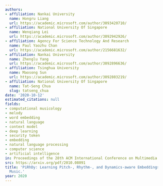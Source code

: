 ```yaml
---
authors:
- affiliation: Nankai University
  name: Hongru Liang
  url: https://academic.microsoft.com/author/3093420710/
- affiliation: National University Of Singapore
  name: Wenqiang Lei
  url: https://academic.microsoft.com/author/3092942926/
- affiliation: Agency For Science Technology And Research
  name: Paul Yaozhu Chan
  url: https://academic.microsoft.com/author/2156681632/
- affiliation: Nankai University
  name: Zhenglu Yang
  url: https://academic.microsoft.com/author/3092896636/
- affiliation: Tsinghua University
  name: Maosong Sun
  url: https://academic.microsoft.com/author/3092803219/
- affiliation: National University Of Singapore
  name: Tat-Seng Chua
  slug: tatseng_chua
date: '2020-10-12'
estimated_citations: null
fields:
- computational musicology
- melody
- word embedding
- natural language
- context model
- deep learning
- security token
- embedding
- natural language processing
- computer science
- artificial intelligence
in: Proceedings of the 28th ACM International Conference on Multimedia
src: https://arxiv.org/pdf/2010.08091
title: 'PiRhDy: Learning Pitch-, Rhythm-, and Dynamics-aware Embeddings for Symbolic
  Music.'
year: 2020
---
```

